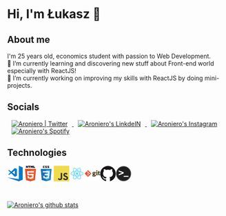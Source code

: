 # Hi, I'm Łukasz 👋 

## About me 
I'm 25 years old, economics student with passion to Web Development. <br>
🌱 I’m currently learning and discovering new stuff about Front-end world especially with ReactJS! <br>
🔭 I’m currently working on improving my skills with ReactJS by doing mini-projects.

## Socials

<a href="https://twitter.com/_Aroniero"  >
  <img alt="Aroniero | Twitter" width="35px" hspace="10px"  src="https://image.flaticon.com/icons/svg/2111/2111703.svg" />
</a>
<a href="https://www.linkedin.com/in/%C5%82ukasz-godlewski-9077051b3/">
  <img alt="Aroniero's LinkdeIN" width="35px" hspace="10px" src="https://image.flaticon.com/icons/svg/2111/2111465.svg" />
</a>
<a href="https://www.instagram.com/_aroniero/">
  <img alt="Aroniero's Instagram" width="35px" hspace="10px" src="https://image.flaticon.com/icons/svg/2111/2111421.svg" />
</a>
<a href="https://open.spotify.com/user/aroniero">
  <img alt="Aroniero's Spotify" width="35px" hspace="10px" src="https://image.flaticon.com/icons/svg/2111/2111627.svg" />
</a>



## Technologies 

<img align="left" alt="Visual Studio Code" width="36px" src="https://raw.githubusercontent.com/github/explore/80688e429a7d4ef2fca1e82350fe8e3517d3494d/topics/visual-studio-code/visual-studio-code.png" />
<img align="left" alt="HTML5" width="36px" src="https://raw.githubusercontent.com/github/explore/80688e429a7d4ef2fca1e82350fe8e3517d3494d/topics/html/html.png" />
<img align="left" alt="CSS3" width="36px" src="https://raw.githubusercontent.com/github/explore/80688e429a7d4ef2fca1e82350fe8e3517d3494d/topics/css/css.png" />
<img align="left" alt="JavaScript" width="36px" src="https://raw.githubusercontent.com/github/explore/80688e429a7d4ef2fca1e82350fe8e3517d3494d/topics/javascript/javascript.png" />
<img align="left" alt="React" width="36px" src="https://raw.githubusercontent.com/github/explore/80688e429a7d4ef2fca1e82350fe8e3517d3494d/topics/react/react.png" />
<img align="left" alt="Git" width="36px" src="https://raw.githubusercontent.com/github/explore/80688e429a7d4ef2fca1e82350fe8e3517d3494d/topics/git/git.png" />
<img align="left" alt="GitHub" width="36px" src="https://raw.githubusercontent.com/github/explore/78df643247d429f6cc873026c0622819ad797942/topics/github/github.png" />
<img align="left" alt="Terminal" width="36px" src="https://raw.githubusercontent.com/github/explore/80688e429a7d4ef2fca1e82350fe8e3517d3494d/topics/terminal/terminal.png" />

</br>
</br>
</br>
</br>

[![Aroniero's github stats](https://github-readme-stats.vercel.app/api?username=Aroniero)](https://github.com/anuraghazra/github-readme-stats)



